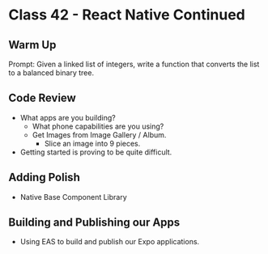 # Class 42 - React Native Continued

## Warm Up

Prompt: Given a linked list of integers, write a function that converts the list to a balanced binary tree.

## Code Review

* What apps are you building?
  * What phone capabilities are you using?
  * Get Images from Image Gallery / Album.
    * Slice an image into 9 pieces.
* Getting started is proving to be quite difficult.

## Adding Polish

* Native Base Component Library

## Building and Publishing our Apps

* Using EAS to build and publish our Expo applications.
